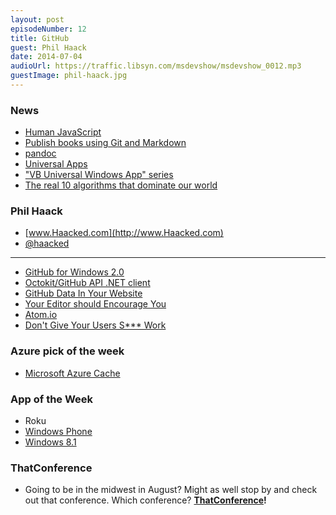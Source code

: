 ```yaml
---
layout: post
episodeNumber: 12
title: GitHub
guest: Phil Haack
date: 2014-07-04
audioUrl: https://traffic.libsyn.com/msdevshow/msdevshow_0012.mp3
guestImage: phil-haack.jpg
---
```



### News 

 - [Human JavaScript](http://read.humanjavascript.com/)
  -   [Publish books using Git and Markdown](https://www.gitbook.io/)
 - [pandoc](http://johnmacfarlane.net/pandoc/)
 - [Universal Apps](http://www.neowin.net/news/universal-apps-what-are-they-and-how-are-they-good-for-developers)
  - ["VB Universal Windows App" series](http://channel9.msdn.com/coding4fun/blog/VB-Universal-Windows-App-series)
 - [The real 10 algorithms that dominate our world](https://medium.com/@_marcos_otero/the-real-10-algorithms-that-dominate-our-world-e95fa9f16c04)

### Phil Haack 

 -   [www.Haacked.com](http://www.Haacked.com)
 -   [@haacked](https://twitter.com/haacked)
   
----------

 - [GitHub for Windows 2.0](http://haacked.com/archive/2014/06/09/ghfw-2/)
 - [Octokit/GitHub API .NET client](https://github.com/octokit/octokit.net)
 - [GitHub Data In Your Website](http://haacked.com/archive/2014/05/10/github-pages-tricks/)
 - [Your Editor should Encourage You](http://haacked.com/archive/2014/06/20/encourage-vs/)
 - [Atom.io](atom.io)
 - [Don't Give Your Users S\*\*\* Work](http://zachholman.com/posts/shit-work/)

### Azure pick of the week

 - [Microsoft Azure Cache](http://azure.microsoft.com/en-us/services/cache/)

### App of the Week

 - Roku
  - [Windows Phone](http://www.windowsphone.com/s?appId=9fdb2473-403d-434e-93ca-6c8c7225ef73)
  -   [Windows 8.1](http://apps.microsoft.com/webpdp/app/0d8ad6f8-6c08-4024-b9a9-7a1f2766dfcd)

### ThatConference

 - Going to be in the midwest in August? Might as well stop by and check out that conference. Which conference? **[ThatConference](http://ThatConference.com)!**